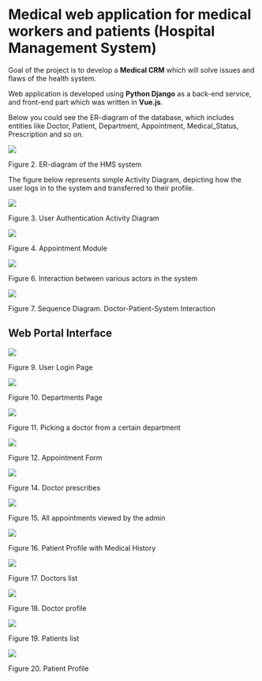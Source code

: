 # Medical web application for medical workers and patients (Hospital Management System)

Goal of the project is to develop a **Medical CRM** which will solve issues and
flaws of the health system.

Web application is developed using **Python Django** as a back-end service,
and front-end part which was written in **Vue.js**.

Below you could see the ER-diagram of the database, which includes entities like Doctor, Patient, Department, Appointment,
Medical_Status, Prescription and so on.

![](readme_images/image2.png)

Figure 2. ER-diagram of the HMS system

The figure below represents simple Activity Diagram, depicting how the user logs in to the system and transferred to their profile.

![](readme_images/image3.png)

Figure 3. User Authentication Activity Diagram

![](readme_images/image4.png)

Figure 4. Appointment Module

![](readme_images/image6.png)

Figure 6. Interaction between various actors in the system

![](readme_images/image7.png)

Figure 7. Sequence Diagram. Doctor-Patient-System Interaction


## Web Portal Interface

![](readme_images/image14.png)

Figure 9. User Login Page

![](readme_images/image15.png)

Figure 10. Departments Page

![](readme_images/image16.png)

Figure 11. Picking a doctor from a certain department

![](readme_images/image17.png)

Figure 12. Appointment Form

![](readme_images/image19.png)

Figure 14. Doctor prescribes

![](readme_images/image20.png)

Figure 15. All appointments viewed by the admin

![](readme_images/image21.png)

Figure 16. Patient Profile with Medical History

![](readme_images/image22.png)

Figure 17. Doctors list

![](readme_images/image23.png)

Figure 18. Doctor profile

![](readme_images/image24.png)

Figure 19. Patients list

![](readme_images/image25.png)

Figure 20. Patient Profile
